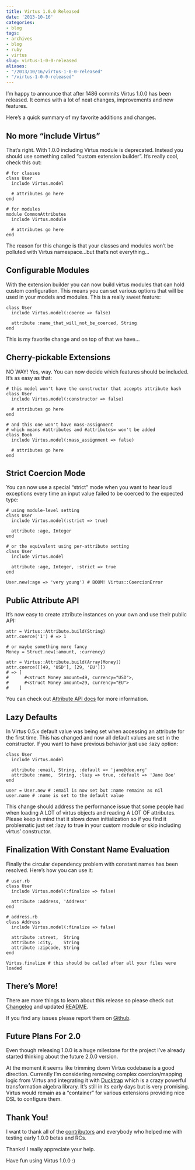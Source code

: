 ```yaml
---
title: Virtus 1.0.0 Released
date: '2013-10-16'
categories:
- blog
tags:
- archives
- blog
- ruby
- virtus
slug: virtus-1-0-0-released
aliases:
- "/2013/10/16/virtus-1-0-0-released"
- "/virtus-1-0-0-released"
---
```


I’m happy to announce that after 1486 commits Virtus 1.0.0 has been released. It comes with a lot of neat changes, improvements and new features.

Here’s a quick summary of my favorite additions and changes.

## No more “include Virtus”

That’s right. With 1.0.0 including Virtus module is deprecated. Instead you should use something called “custom extension builder”. It’s really cool, check this out:

```generic
# for classes
class User
  include Virtus.model

  # attributes go here
end

# for modules
module CommonAttributes
  include Virtus.module

  # attributes go here
end

```

The reason for this change is that your classes and modules won’t be polluted with Virtus namespace…but that’s not everything…

## Configurable Modules

With the extension builder you can now build virtus modules that can hold custom configuration. This means you can set various options that will be used in your models and modules. This is a really sweet feature:

```generic
class User
  include Virtus.model(:coerce => false)

  attribute :name_that_will_not_be_coerced, String
end

```

This is my favorite change and on top of that we have…

## Cherry-pickable Extensions

NO WAY! Yes, way. You can now decide which features should be included. It’s as easy as that:

```generic
# this model won't have the constructor that accepts attribute hash
class User
  include Virtus.model(:constructor => false)

  # attributes go here
end

# and this one won't have mass-assignment
# which means #attributes and #attributes= won't be added
class Book
  include Virtus.model(:mass_assignment => false)

  # attributes go here
end

```

## Strict Coercion Mode

You can now use a special “strict” mode when you want to hear loud exceptions every time an input value failed to be coerced to the expected type:

```generic
# using module-level setting
class User
  include Virtus.model(:strict => true)

  attribute :age, Integer
end

# or the equivalent using per-attribute setting
class User
  include Virtus.model

  attribute :age, Integer, :strict => true
end

User.new(:age => 'very young') # BOOM! Virtus::CoercionError

```

## Public Attribute API

It’s now easy to create attribute instances on your own and use their public API:

```generic
attr = Virtus::Attribute.build(String)
attr.coerce('1') # => 1

# or maybe something more fancy
Money = Struct.new(:amount, :currency)

attr = Virtus::Attribute.build(Array[Money])
attr.coerce([[49, 'USD'], [29, 'EU']])
# => [
#      #<struct Money amount=49, currency="USD">,
#      #<struct Money amount=29, currency="EU">
#    ]

```

You can check out [Attribute API docs](http://rubydoc.info/github/solnic/virtus/v1.0.0/Virtus/Attribute) for more information.

## Lazy Defaults

In Virtus 0.5.x default value was being set when accessing an attribute for the first time. This has changed and now all default values are set in the constructor. If you want to have previous behavior just use :lazy option:

```generic
class User
  include Virtus.model

  attribute :email, String, :default => 'jane@doe.org'
  attribute :name,  String, :lazy => true, :default => 'Jane Doe'
end

user = User.new # :email is now set but :name remains as nil
user.name # :name is set to the default value

```

This change should address the performance issue that some people had when loading A LOT of virtus objects and reading A LOT OF attributes. Please keep in mind that it slows down initialization so if you find it problematic just set :lazy to true in your custom module or skip including virtus’ constructor.

## Finalization With Constant Name Evaluation

Finally the circular dependency problem with constant names has been resolved. Here’s how you can use it:

```generic
# user.rb
class User
  include Virtus.model(:finalize => false)

  attribute :address, 'Address'
end

# address.rb
class Address
  include Virtus.model(:finalize => false)

  attribute :street,  String
  attribute :city,    String
  attribute :zipcode, String
end

Virtus.finalize # this should be called after all your files were loaded

```

## There’s More!

There are more things to learn about this release so please check out [Changelog](https://github.com/solnic/virtus/blob/master/Changelog.md#v100-2013-10-16) and updated [README](https://github.com/solnic/virtus/blob/master/README.md).

If you find any issues please report them on [Github](https://github.com/solnic/virtus/issues?state=open).

## Future Plans For 2.0

Even though releasing 1.0.0 is a huge milestone for the project I’ve already started thinking about the future 2.0.0 version.

At the moment it seems like trimming down Virtus codebase is a good direction. Currently I’m considering removing complex coercion/mapping logic from Virtus and integrating it with [Ducktrap](https://github.com/mbj/ducktrap) which is a crazy powerful transformation algebra library. It’s still in its early days but is very promising. Virtus would remain as a “container” for various extensions providing nice DSL to configure them.

## Thank You!

I want to thank all of the [contributors](https://github.com/solnic/virtus/graphs/contributors) and everybody who helped me with testing early 1.0.0 betas and RCs.

Thanks! I really appreciate your help.

Have fun using Virtus 1.0.0 :)
